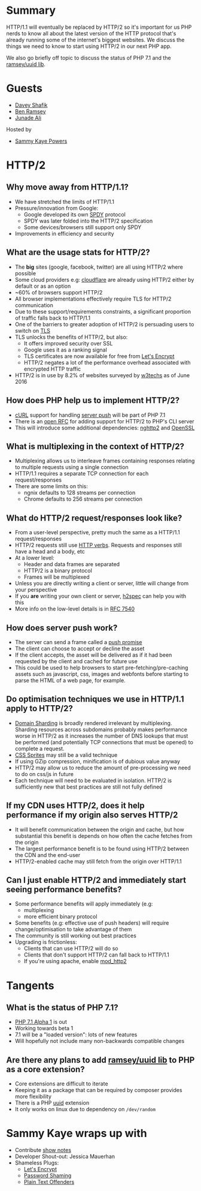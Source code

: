 # Summary
HTTP/1.1 will eventually be replaced by HTTP/2 so it's important for us PHP nerds to know all about the latest version of the HTTP protocol that's already running some of the internet's biggest websites. We discuss the things we need to know to start using HTTP/2 in our next PHP app.

We also go briefly off topic to discuss the status of PHP 7.1 and the [ramsey/uuid lib](https://github.com/ramsey/uuid).

# Guests
* [Davey Shafik](https://twitter.com/dshafik)
* [Ben Ramsey](https://twitter.com/ramsey)
* [Junade Ali](https://twitter.com/IcyApril)

Hosted by
* [Sammy Kaye Powers](https://twitter.com/SammyK)

# HTTP/2

## Why move away from HTTP/1.1?
* We have stretched the limits of HTTP/1.1
* Pressure/innovation from Google:
  * Google developed its own [SPDY](https://en.wikipedia.org/wiki/SPDY) protocol
  * SPDY was later folded into the HTTP/2 specification
  * Some devices/browsers still support only SPDY
* Improvements in efficiency and security

## What are the usage stats for HTTP/2?
* The **big** sites (google, facebook, twitter) are all using HTTP/2 where possible
* Some cloud providers e.g: [cloudflare](https://www.cloudflare.com/) are already using HTTP/2 either by default or as an option
* ~60% of browsers support HTTP/2
* All browser implementations effectively require TLS for HTTP/2 communication
* Due to these support/requirements constraints, a significant proportion of traffic falls back to HTTP/1.1
* One of the barriers to greater adoption of HTTP/2 is persuading users to switch on [TLS](https://en.wikipedia.org/wiki/Transport_Layer_Security)
* TLS unlocks the benefits of HTTP/2, but also:
  * It offers improved security over SSL
  * Google uses it as a ranking signal
  * TLS certificates are now available for free from [Let's Encrypt](https://letsencrypt.org/)
  * HTTP/2 negates a lot of the performance overhead associated with encrypted HTTP traffic
* HTTP/2 is in use by 8.2% of websites surveyed by [w3techs](https://w3techs.com/) as of June 2016

## How does PHP help us to implement HTTP/2?
* [cURL](http://php.net/manual/en/book.curl.php) support for handling [server push](https://tools.ietf.org/html/rfc7540#section-8.2) will be part of PHP 7.1
* There is an [open RFC](https://wiki.php.net/rfc/cli_server_http2) for adding support for HTTP/2 to PHP's CLI server
* This will introduce some additional dependencies: [nghttp2](https://nghttp2.org/) and [OpenSSL](https://www.openssl.org/)

## What is multiplexing in the context of HTTP/2?
* Multiplexing allows us to interleave frames containing responses relating to multiple requests using a single connection
* HTTP/1.1 requires a separate TCP connection for each request/responses
* There are some limits on this:
  * ngnix defaults to 128 streams per connection
  * Chrome defaults to 256 streams per connection

## What do HTTP/2 request/responses look like?
* From a user-level perspective, pretty much the same as a HTTP/1.1 request/responses
* HTTP/2 requests still use [HTTP verbs](https://en.wikipedia.org/wiki/Hypertext_Transfer_Protocol#Request_methods). Requests and responses still have a head and a body, etc
* At a lower level:
  * Header and data frames are separated
  * HTTP/2 is a binary protocol
  * Frames will be multiplexed
* Unless you are directly writing a client or server, little will change from your perspective
* If you **are** writing your own client or server, [h2spec](https://github.com/summerwind/h2spec) can help you with this
* More info on the low-level details is in [RFC 7540](https://tools.ietf.org/html/rfc7540#section-4.1)

## How does server push work?
* The server can send a frame called a [push promise](https://tools.ietf.org/html/rfc7540#section-6.6)
* The client can choose to accept or decline the asset
* If the client accepts, the asset will be delivered as if it had been requested by the client and cached for future use
* This could be used to help browsers to start pre-fetching/pre-caching assets such as javascript, css, images and webfonts before starting to parse the HTML of a web page, for example.

## Do optimisation techniques we use in HTTP/1.1 apply to HTTP/2?
* [Domain Sharding](https://www.maxcdn.com/one/visual-glossary/domain-sharding-2/) is broadly rendered irrelevant by multiplexing. Sharding resources across subdomains probably makes performance worse in HTTP/2 as it increases the number of DNS lookups that must be performed (and potentially TCP connections that must be opened) to complete a request.
* [CSS Sprites](https://developer.mozilla.org/en-US/docs/Web/CSS/CSS_Images/Implementing_image_sprites_in_CSS) may still be a valid technique
* If using GZip compression, minification is of dubious value anyway
* HTTP/2 may allow us to reduce the amount of pre-processing we need to do on css/js in future
* Each technique will need to be evaluated in isolation. HTTP/2 is sufficiently new that best practices are still not fully defined

## If my CDN uses HTTP/2, does it help performance if my origin also serves HTTP/2
* It will benefit communication between the origin and cache, but how substantial this benefit is depends on how often the cache fetches from the origin
* The largest performance benefit is to be found using HTTP/2 between the CDN and the end-user
* HTTP/2-enabled cache may still fetch from the origin over HTTP/1.1

## Can I just enable HTTP/2 and immediately start seeing performance benefits?
* Some performance benefits will apply immediately (e.g:
  * multiplexing
  * more efficient binary protocol
* Some benefits (e.g: effective use of push headers) will require change/optimisation to take advantage of them
* The community is still working out best practices
* Upgrading is frictionless:
  * Clients that can use HTTP/2 will do so
  * Clients that don't support HTTP/2 can fall back to HTTP/1.1
  * If you're using apache, enable [mod_http2](https://httpd.apache.org/docs/2.4/mod/mod_http2.html)

# Tangents

## What is the status of PHP 7.1?
* [PHP 7.1 Alpha 1](http://php.net/archive/2016.php#id2016-06-09-1) is out
* Working towards beta 1
* 7.1 will be a "loaded version": lots of new features
* Will hopefully not include many non-backwards compatible changes

## Are there any plans to add [ramsey/uuid lib](https://github.com/ramsey/uuid) to PHP as a core extension?
* Core extensions are difficult to iterate
* Keeping it as a package that can be required by composer provides more flexibility
* There is a PHP [uuid](https://pecl.php.net/package/uuid) extension
* It only works on linux due to dependency on `/dev/random`

# Sammy Kaye wraps up with
* Contribute [show notes](https://github.com/PHPRoundtable/show-notes/)
* Developer Shout-out: Jessica Mauerhan
* Shameless Plugs:
  * [Let's Encrypt](https://letsencrypt.org/)
  * [Password Shaming](http://password-shaming.tumblr.com/)
  * [Plain Text Offenders](http://plaintextoffenders.com/)
